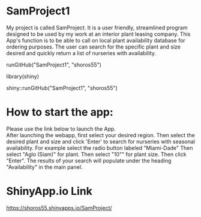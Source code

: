 # SamProject1
My project is called SamProject.  It is a user friendly, streamlined program designed to be used by my work at an interior plant leasing company.  This App's function is to be able to call on local plant availability database for ordering purposes.  The user can search for the specific plant and size desired and quickly return a list of nurseries with availability.

runGitHub("SamProject1", "shoros55")

library(shiny)

shiny::runGitHub("SamProject1", "shoros55")

# How to start the app:
Please use the link below to launch the App.  
After launching the webapp, first select your desired region.  Then select the desired plant and size and click 'Enter' to search for nurseries with seasonal availability.
For example select the radio button labeled "Miami-Dade"
Then select "Aglo (Siam)" for plant.
Then select "10"" for plant size.
Then click "Enter".
The results of your search will populate under the heading "Availability" in the main panel.

# ShinyApp.io Link

https://shoros55.shinyapps.io/SamProject/
